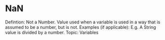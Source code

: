 # NaN

Defintion: Not a Number. Value used when a variable is used in a way that is assumed to be a number, but is not.
Examples (if applicable): E.g. A String value is divided by a number.
Topic: Variables